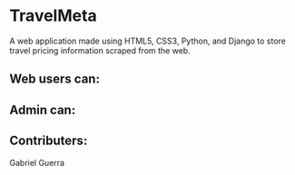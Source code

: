 # TravelMeta
A web application made using HTML5, CSS3, Python, and Django to store travel pricing information scraped from the web.

## Web users can:


## Admin can:
 

## Contributers:
Gabriel Guerra
